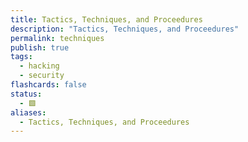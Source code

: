 ```yaml
---
title: Tactics, Techniques, and Proceedures
description: "Tactics, Techniques, and Proceedures"
permalink: techniques
publish: true
tags:
  - hacking
  - security
flashcards: false
status:
  - 🟩
aliases:
  - Tactics, Techniques, and Proceedures
---
```

